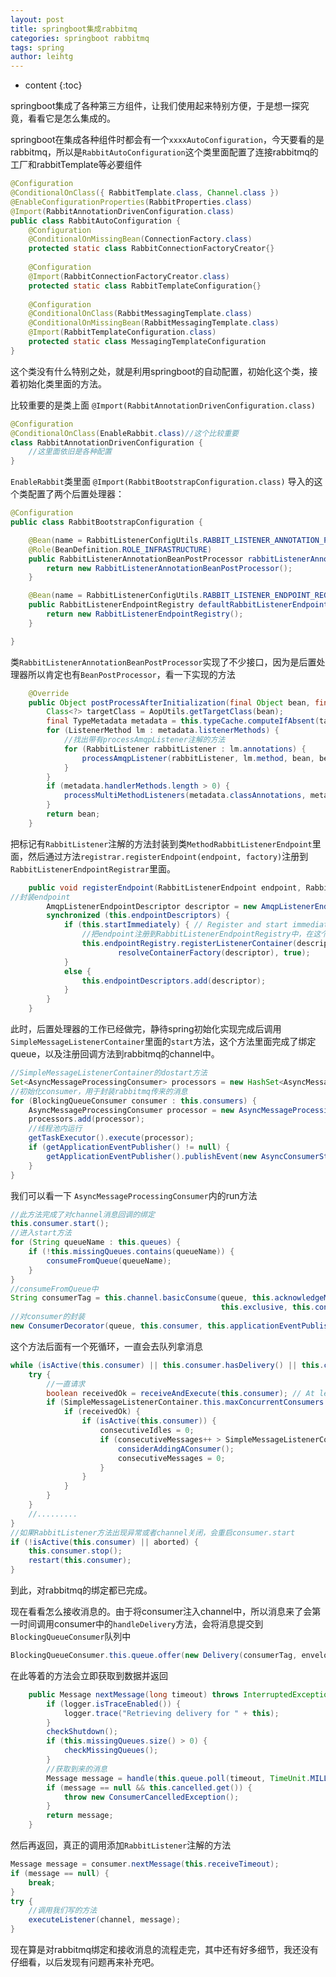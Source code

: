 ```yaml
---
layout: post
title: springboot集成rabbitmq
categories: springboot rabbitmq
tags: spring
author: leihtg
---
```




* content
{:toc}

springboot集成了各种第三方组件，让我们使用起来特别方便，于是想一探究竟，看看它是怎么集成的。





springboot在集成各种组件时都会有一个`xxxxAutoConfiguration`，今天要看的是rabbitmq，所以是`RabbitAutoConfiguration`这个类里面配置了连接rabbitmq的工厂和rabbitTemplate等必要组件

```java
@Configuration
@ConditionalOnClass({ RabbitTemplate.class, Channel.class })
@EnableConfigurationProperties(RabbitProperties.class)
@Import(RabbitAnnotationDrivenConfiguration.class)
public class RabbitAutoConfiguration {
	@Configuration
	@ConditionalOnMissingBean(ConnectionFactory.class)
	protected static class RabbitConnectionFactoryCreator{}
    
   	@Configuration
	@Import(RabbitConnectionFactoryCreator.class)
	protected static class RabbitTemplateConfiguration{}
    
   	@Configuration
	@ConditionalOnClass(RabbitMessagingTemplate.class)
	@ConditionalOnMissingBean(RabbitMessagingTemplate.class)
	@Import(RabbitTemplateConfiguration.class)
	protected static class MessagingTemplateConfiguration
}
```

这个类没有什么特别之处，就是利用springboot的自动配置，初始化这个类，接着初始化类里面的方法。

比较重要的是类上面 `@Import(RabbitAnnotationDrivenConfiguration.class)`

```java
@Configuration
@ConditionalOnClass(EnableRabbit.class)//这个比较重要
class RabbitAnnotationDrivenConfiguration {
    //这里面依旧是各种配置
}
```

`EnableRabbit`类里面 `@Import(RabbitBootstrapConfiguration.class)` 导入的这个类配置了两个后置处理器：

```java
@Configuration
public class RabbitBootstrapConfiguration {

	@Bean(name = RabbitListenerConfigUtils.RABBIT_LISTENER_ANNOTATION_PROCESSOR_BEAN_NAME)
	@Role(BeanDefinition.ROLE_INFRASTRUCTURE)
	public RabbitListenerAnnotationBeanPostProcessor rabbitListenerAnnotationProcessor() {
		return new RabbitListenerAnnotationBeanPostProcessor();
	}

	@Bean(name = RabbitListenerConfigUtils.RABBIT_LISTENER_ENDPOINT_REGISTRY_BEAN_NAME)
	public RabbitListenerEndpointRegistry defaultRabbitListenerEndpointRegistry() {
		return new RabbitListenerEndpointRegistry();
	}

}
```

类`RabbitListenerAnnotationBeanPostProcessor`实现了不少接口，因为是后置处理器所以肯定也有`BeanPostProcessor`，看一下实现的方法

```java
	@Override
	public Object postProcessAfterInitialization(final Object bean, final String beanName) throws BeansException {
		Class<?> targetClass = AopUtils.getTargetClass(bean);
		final TypeMetadata metadata = this.typeCache.computeIfAbsent(targetClass, this::buildMetadata);
		for (ListenerMethod lm : metadata.listenerMethods) {
            //找出带有processAmqpListener注解的方法
			for (RabbitListener rabbitListener : lm.annotations) {
				processAmqpListener(rabbitListener, lm.method, bean, beanName);
			}
		}
		if (metadata.handlerMethods.length > 0) {
			processMultiMethodListeners(metadata.classAnnotations, metadata.handlerMethods, bean, beanName);
		}
		return bean;
	}
```

把标记有`RabbitListener`注解的方法封装到类`MethodRabbitListenerEndpoint`里面，然后通过方法`registrar.registerEndpoint(endpoint, factory)`注册到`RabbitListenerEndpointRegistrar`里面。

```java
	public void registerEndpoint(RabbitListenerEndpoint endpoint, RabbitListenerContainerFactory<?> factory) {
//封装endpoint
		AmqpListenerEndpointDescriptor descriptor = new AmqpListenerEndpointDescriptor(endpoint, factory);
		synchronized (this.endpointDescriptors) {
			if (this.startImmediately) { // Register and start immediately
                //把endpoint注册到RabbitListenerEndpointRegistry中，在这个方法里面会把endpoint封装成SimpleMessageListenerContainer
				this.endpointRegistry.registerListenerContainer(descriptor.endpoint,
						resolveContainerFactory(descriptor), true);
			}
			else {
				this.endpointDescriptors.add(descriptor);
			}
		}
	}
```

此时，后置处理器的工作已经做完，静待spring初始化实现完成后调用`SimpleMessageListenerContainer`里面的`start`方法，这个方法里面完成了绑定queue，以及注册回调方法到rabbitmq的channel中。

```java
//SimpleMessageListenerContainer的dostart方法
Set<AsyncMessageProcessingConsumer> processors = new HashSet<AsyncMessageProcessingConsumer>();
//初始化consumer，用于封装rabbitmq传来的消息
for (BlockingQueueConsumer consumer : this.consumers) {
    AsyncMessageProcessingConsumer processor = new AsyncMessageProcessingConsumer(consumer);
    processors.add(processor);
    //线程池内运行
    getTaskExecutor().execute(processor);
    if (getApplicationEventPublisher() != null) {
        getApplicationEventPublisher().publishEvent(new AsyncConsumerStartedEvent(this, consumer));
    }
}
```

我们可以看一下 `AsyncMessageProcessingConsumer`内的run方法

```java
//此方法完成了对channel消息回调的绑定
this.consumer.start();
//进入start方法
for (String queueName : this.queues) {
    if (!this.missingQueues.contains(queueName)) {
        consumeFromQueue(queueName);
    }
}
//consumeFromQueue中
String consumerTag = this.channel.basicConsume(queue, this.acknowledgeMode.isAutoAck(),(this.tagStrategy != null ? this.tagStrategy.createConsumerTag(queue) : ""), this.noLocal,
                                               this.exclusive, this.consumerArgs,
//对consumer的封装      
new ConsumerDecorator(queue, this.consumer, this.applicationEventPublisher));


```

这个方法后面有一个死循环，一直会去队列拿消息

```java
while (isActive(this.consumer) || this.consumer.hasDelivery() || this.consumer.cancelled()) {
    try {
        //一直请求
        boolean receivedOk = receiveAndExecute(this.consumer); // At least one message received
        if (SimpleMessageListenerContainer.this.maxConcurrentConsumers != null) {
            if (receivedOk) {
                if (isActive(this.consumer)) {
                    consecutiveIdles = 0;
                    if (consecutiveMessages++ > SimpleMessageListenerContainer.this.consecutiveActiveTrigger) {
                        considerAddingAConsumer();
                        consecutiveMessages = 0;
                    }
                }
            }
        }
    }
    //.........
}
//如果RabbitListener方法出现异常或者channel关闭，会重启consumer.start
if (!isActive(this.consumer) || aborted) {
    this.consumer.stop();
	restart(this.consumer);
}
```



到此，对rabbitmq的绑定都已完成。

现在看看怎么接收消息的。由于将consumer注入channel中，所以消息来了会第一时间调用consumer中的`handleDelivery`方法，会将消息提交到`BlockingQueueConsumer`队列中

```java
BlockingQueueConsumer.this.queue.offer(new Delivery(consumerTag, envelope, properties, body),BlockingQueueConsumer.this.shutdownTimeout, TimeUnit.MILLISECONDS)
```

在此等着的方法会立即获取到数据并返回

```java
	public Message nextMessage(long timeout) throws InterruptedException, ShutdownSignalException {
		if (logger.isTraceEnabled()) {
			logger.trace("Retrieving delivery for " + this);
		}
		checkShutdown();
		if (this.missingQueues.size() > 0) {
			checkMissingQueues();
		}
        //获取到来的消息
		Message message = handle(this.queue.poll(timeout, TimeUnit.MILLISECONDS));
		if (message == null && this.cancelled.get()) {
			throw new ConsumerCancelledException();
		}
		return message;
	}
```

然后再返回，真正的调用添加`RabbitListener`注解的方法

```java
Message message = consumer.nextMessage(this.receiveTimeout);
if (message == null) {
    break;
}
try {
    //调用我们写的方法
    executeListener(channel, message);
}
```

现在算是对rabbitmq绑定和接收消息的流程走完，其中还有好多细节，我还没有仔细看，以后发现有问题再来补充吧。